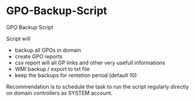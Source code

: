 # GPO-Backup-Script
GPO Backup Script

Script will 
- backup all GPOs in domain
- create GPO reports
- csv report will all GP links and other very usefull informations
- WMI backup / export to txt file 
- keep the backups for rentetion period (default 10)

Recommendation is to schedule the task to run the script regularly directly on domain controllers as SYSTEM account. 
